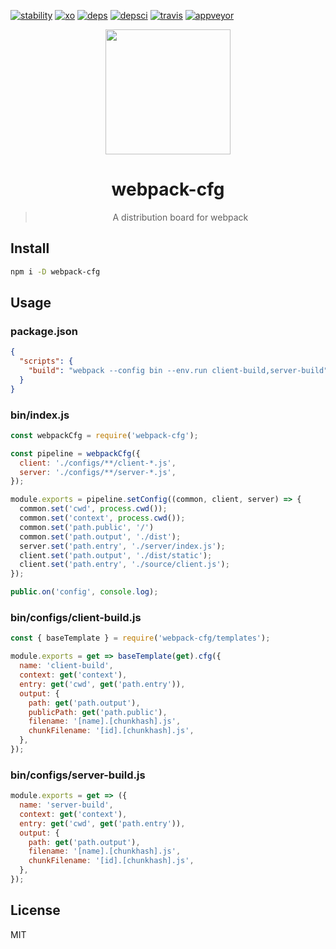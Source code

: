 [![stability]][stability-url] [![xo]][xo-url] [![deps]][deps-url] [![depsci]][depsci-url] [![travis]][travis-url] [![appveyor]][appveyor-url]

[xo]: https://img.shields.io/badge/code_style-XO-5ed9c7.svg
[xo-url]: https://github.com/sindresorhus/xo

[npm]: https://img.shields.io/npm/v/webpack-cfg.svg
[npm-url]: https://npmjs.com/package/webpack-cfg

[travis]: https://travis-ci.org/adriancmiranda/webpack-cfg.svg?branch=master
[travis-url]: https://travis-ci.org/adriancmiranda/webpack-cfg

[appveyor]: https://ci.appveyor.com/api/projects/status/hucvow1n0t3q3le3/branch/master?svg=true
[appveyor-url]: https://ci.appveyor.com/project/adriancmiranda/webpack-cfg/branch/master

[deps]: https://david-dm.org/adriancmiranda/webpack-cfg.svg
[deps-url]: https://david-dm.org/adriancmiranda/webpack-cfg

[depsci]: https://dependencyci.com/github/adriancmiranda/webpack-cfg/badge
[depsci-url]: https://dependencyci.com/github/adriancmiranda/webpack-cfg

[stability]: http://badges.github.io/stability-badges/dist/experimental.svg
[stability-url]: https://cdn.meme.am/cache/instances/folder481/500x/9689481.jpg

<div align="center">
  <a href="https://github.com/webpack/webpack">
    <img width="200" height="200" src="https://webpack.js.org/assets/icon-square-big.svg">
  </a>
</div>

<h1 align="center">webpack-cfg</h1>

<blockquote align="center">
  <p>A distribution board for webpack</p>
</blockquote>

## Install

```bash
npm i -D webpack-cfg
```

## Usage

### package.json

```json
{
  "scripts": {
    "build": "webpack --config bin --env.run client-build,server-build"
  }
}
```

### bin/index.js

```javascript
const webpackCfg = require('webpack-cfg');

const pipeline = webpackCfg({
  client: './configs/**/client-*.js',
  server: './configs/**/server-*.js',
});

module.exports = pipeline.setConfig((common, client, server) => {
  common.set('cwd', process.cwd());
  common.set('context', process.cwd());
  common.set('path.public', '/')
  common.set('path.output', './dist');
  server.set('path.entry', './server/index.js');
  client.set('path.output', './dist/static');
  client.set('path.entry', './source/client.js');
});

public.on('config', console.log);
```

### bin/configs/client-build.js

```javascript
const { baseTemplate } = require('webpack-cfg/templates');

module.exports = get => baseTemplate(get).cfg({
  name: 'client-build',
  context: get('context'),
  entry: get('cwd', get('path.entry')),
  output: {
    path: get('path.output'),
    publicPath: get('path.public'),
    filename: '[name].[chunkhash].js',
    chunkFilename: '[id].[chunkhash].js',
  },
});
```

### bin/configs/server-build.js

```javascript
module.exports = get => ({
  name: 'server-build',
  context: get('context'),
  entry: get('cwd', get('path.entry')),
  output: {
    path: get('path.output'),
    filename: '[name].[chunkhash].js',
    chunkFilename: '[id].[chunkhash].js',
  },
});
```

## License

MIT
